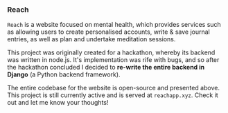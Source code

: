 ### Reach

`Reach` is a website focused on mental health, which provides services such as allowing users to create personalised accounts, write & save journal entries, as well as plan and undertake meditation sessions.

This project was originally created for a hackathon, whereby its backend was written in node.js. It's implementation was rife with bugs, and so after the hackathon concluded I decided to **re-write the entire backend in Django** (a Python backend framework).

The entire codebase for the website is open-source and presented above. This project is still currently active and is served at `reachapp.xyz`. Check it out and let me know your thoughts!
